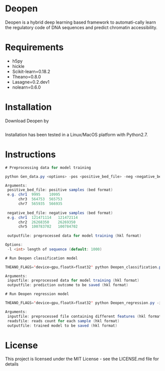# Deopen
Deopen is a hybrid deep learning based framework to automati-cally learn the regulatory code of DNA sequences and predict chromatin accessibility.

# Requirements
- h5py
- hickle
- Scikit-learn=0.18.2
- Theano=0.8.0
- Lasagne=0.2.dev1
- nolearn=0.6.0

# Installation
Download Deopen by
```https://github.com/kimmo1019/Deopen
```
Installation has been tested in a Linux/MacOS platform with Python2.7.

# Instructions

 
```java
# Preprocessing data for model training

python Gen_data.py <options> -pos <positive_bed_file> -neg <negative_bed_file> -out <outputfile>

Arguments:
 positive_bed_file: positive samples (bed format)
 e.g. chr1	9995	10995	
      chr3	564753	565753
      chr7	565935	566935
      
 negative_bed_file: negative samples (bed format)
 e.g. chr1	121471114	121472114	
      chr2	26268350	26269350
      chr5	100783702	100784702
 
 outputfile: preprocessed data for model training (hkl format)

Options:
 -l <int> length of sequence (default: 1000)

# Run Deopen classification model

THEANO_FLAGS='device=gpu,floatX=float32' python Deopen_classification.py -in <inputfile> -out <outputfile>

Arguments:
 inputfile: preprocessed data for model training (hkl format)
 outputfile: prediction outcome to be saved (hkl format)

# Run Deopen regression model

THEANO_FLAGS='device=gpu,floatX=float32' python Deopen_regression.py -in <inputfile> -reads <readsfile> -out <outputfile>

Arguments:
 inputfile: preprocessed file containing different features (hkl format)
 readsfile: reads count for each sample (hkl format)
 outputfile: trained model to be saved (hkl format)

```


# License
This project is licensed under the MIT License - see the LICENSE.md file for details
